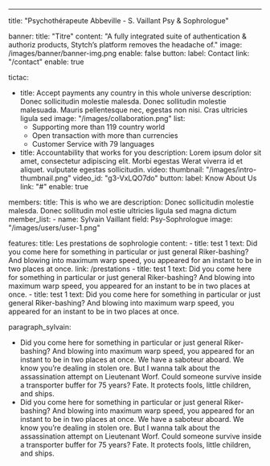 ---
title: "Psychothérapeute Abbeville - S. Vaillant Psy & Sophrologue"

banner:
  title: "Titre"
  content: "A fully integrated suite of authentication & authoriz products, Stytch’s platform removes the headache of."
  image: /images/banner/banner-img.png
  enable: false
  button:
    label: Contact
    link: "/contact"
    enable: true
  
tictac:
  - title: Accept payments any country in this whole universe
    description: Donec sollicitudin molestie malesda. Donec sollitudin molestie malesuada. Mauris pellentesque nec, egestas non nisi. Cras ultricies ligula sed
    image: "/images/collaboration.png"
    list:
      - Supporting more than 119 country world
      - Open transaction with more than currencies
      - Customer Service with 79 languages
  - title: Accountability that works for you
    description: Lorem ipsum dolor sit amet, consectetur adipiscing elit. Morbi egestas Werat viverra id et aliquet. vulputate egestas sollicitudin.
    video:
      thumbnail: "/images/intro-thumbnail.png"
      video_id: "g3-VxLQO7do"
    button:
      label: Know About Us
      link: "#"
      enable: true

members:
  title: This is who we are
  description: Donec sollicitudin molestie malesda. Donec sollitudin mol estie ultricies ligula sed magna dictum
  member_list:
    - name: Sylvain Vaillant
      field: Psy-Sophrologue
      image: "/images/users/user-1.png"
  
features:
  title: Les prestations de sophrologie
  content:
    - title: test 1
      text: Did you come here for something in particular or just general Riker-bashing? And blowing into maximum warp speed, you appeared for an instant to be in two places at once.
      link: /prestations
    - title: test 1
      text: Did you come here for something in particular or just general Riker-bashing? And blowing into maximum warp speed, you appeared for an instant to be in two places at once.
    - title: test 1
      text: Did you come here for something in particular or just general Riker-bashing? And blowing into maximum warp speed, you appeared for an instant to be in two places at once.

paragraph_sylvain: 
  - Did you come here for something in particular or just general Riker-bashing? And blowing into maximum warp speed, you appeared for an instant to be in two places at once. We have a saboteur aboard. We know you’re dealing in stolen ore. But I wanna talk about the assassination attempt on Lieutenant Worf. Could someone survive inside a transporter buffer for 75 years? Fate. It protects fools, little children, and ships.
  - Did you come here for something in particular or just general Riker-bashing? And blowing into maximum warp speed, you appeared for an instant to be in two places at once. We have a saboteur aboard. We know you’re dealing in stolen ore. But I wanna talk about the assassination attempt on Lieutenant Worf. Could someone survive inside a transporter buffer for 75 years? Fate. It protects fools, little children, and ships.

